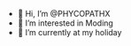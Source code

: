- 👋 Hi, I’m @PHYCOPATHX
- 👀 I’m interested in Moding
- 🌱 I’m currently at my holiday 

<!---
PHYCOPATHX/PHYCOPATHX is a ✨ special ✨ repository because its `README.md` (this file) appears on your GitHub profile.
You can click the Preview link to take a look at your changes.
--->
